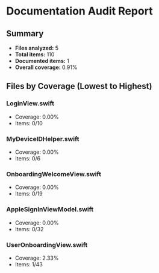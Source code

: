 # Documentation Audit Report

## Summary

- **Files analyzed:** 5
- **Total items:** 110
- **Documented items:** 1
- **Overall coverage:** 0.91%

## Files by Coverage (Lowest to Highest)

### LoginView.swift
- Coverage: 0.00%
- Items: 0/10

### MyDeviceIDHelper.swift
- Coverage: 0.00%
- Items: 0/6

### OnboardingWelcomeView.swift
- Coverage: 0.00%
- Items: 0/19

### AppleSignInViewModel.swift
- Coverage: 0.00%
- Items: 0/32

### UserOnboardingView.swift
- Coverage: 2.33%
- Items: 1/43
